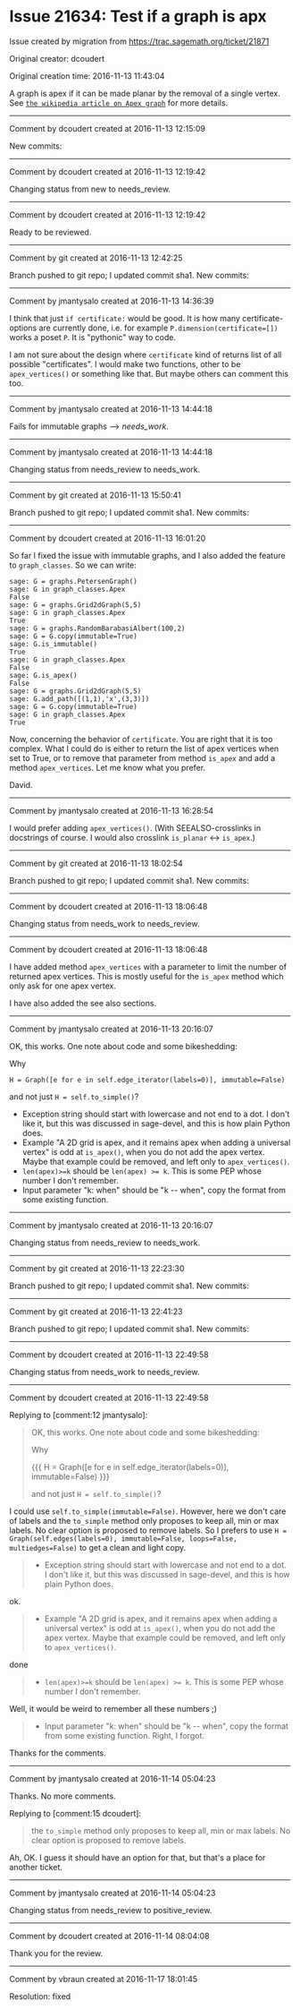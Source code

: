 # Issue 21634: Test if a graph is apx

Issue created by migration from https://trac.sagemath.org/ticket/21871

Original creator: dcoudert

Original creation time: 2016-11-13 11:43:04

A graph is apex if it can be made planar by the removal of a single vertex. See [`the wikipedia article on Apex graph`](https://en.wikipedia.org/wiki/Apex_graph) for more details.


---

Comment by dcoudert created at 2016-11-13 12:15:09

New commits:


---

Comment by dcoudert created at 2016-11-13 12:19:42

Changing status from new to needs_review.


---

Comment by dcoudert created at 2016-11-13 12:19:42

Ready to be reviewed.


---

Comment by git created at 2016-11-13 12:42:25

Branch pushed to git repo; I updated commit sha1. New commits:


---

Comment by jmantysalo created at 2016-11-13 14:36:39

I think that just `if certificate:` would be good. It is how many certificate-options are currently done, i.e. for example `P.dimension(certificate=[])` works a poset `P`. It is "pythonic" way to code.

I am not sure about the design where `certificate` kind of returns list of all possible "certificates". I would make two functions, other to be `apex_vertices()` or something like that. But maybe others can comment this too.


---

Comment by jmantysalo created at 2016-11-13 14:44:18

Fails for immutable graphs --> _needs_work_.


---

Comment by jmantysalo created at 2016-11-13 14:44:18

Changing status from needs_review to needs_work.


---

Comment by git created at 2016-11-13 15:50:41

Branch pushed to git repo; I updated commit sha1. New commits:


---

Comment by dcoudert created at 2016-11-13 16:01:20

So far I fixed the issue with immutable graphs, and I also added the feature to `graph_classes`. So we can write:

```
sage: G = graphs.PetersenGraph()
sage: G in graph_classes.Apex
False
sage: G = graphs.Grid2dGraph(5,5)
sage: G in graph_classes.Apex
True
sage: G = graphs.RandomBarabasiAlbert(100,2)
sage: G = G.copy(immutable=True)
sage: G.is_immutable()
True
sage: G in graph_classes.Apex
False
sage: G.is_apex()
False
sage: G = graphs.Grid2dGraph(5,5)
sage: G.add_path([(1,1),'x',(3,3)])
sage: G = G.copy(immutable=True)
sage: G in graph_classes.Apex
True
```


Now, concerning the behavior of `certificate`. You are right that it is too complex. What I could do is either to return the list of apex vertices when set to True, or to remove that parameter from method `is_apex` and add a method `apex_vertices`.
Let me know what you prefer.

David.


---

Comment by jmantysalo created at 2016-11-13 16:28:54

I would prefer adding `apex_vertices()`. (With SEEALSO-crosslinks in docstrings of course. I would also crosslink `is_planar` <-> `is_apex`.)


---

Comment by git created at 2016-11-13 18:02:54

Branch pushed to git repo; I updated commit sha1. New commits:


---

Comment by dcoudert created at 2016-11-13 18:06:48

Changing status from needs_work to needs_review.


---

Comment by dcoudert created at 2016-11-13 18:06:48

I have added method `apex_vertices` with a parameter to limit the number of returned apex vertices. This is mostly useful for the `is_apex` method which only ask for one apex vertex.

I have also added the see also sections.


---

Comment by jmantysalo created at 2016-11-13 20:16:07

OK, this works. One note about code and some bikeshedding:

Why


```
H = Graph([e for e in self.edge_iterator(labels=0)], immutable=False)
```


and not just `H = self.to_simple()`?

- Exception string should start with lowercase and not end to a dot. I don't like it, but this was discussed in sage-devel, and this is how plain Python does.
- Example "A 2D grid is apex, and it remains apex when adding a universal vertex" is odd at `is_apex()`, when you do not add the apex vertex. Maybe that example could be removed, and left only to `apex_vertices()`.
- `len(apex)>=k` should be `len(apex) >= k`. This is some PEP whose number I don't remember.
- Input parameter "k: when" should be "k -- when", copy the format from some existing function.


---

Comment by jmantysalo created at 2016-11-13 20:16:07

Changing status from needs_review to needs_work.


---

Comment by git created at 2016-11-13 22:23:30

Branch pushed to git repo; I updated commit sha1. New commits:


---

Comment by git created at 2016-11-13 22:41:23

Branch pushed to git repo; I updated commit sha1. New commits:


---

Comment by dcoudert created at 2016-11-13 22:49:58

Changing status from needs_work to needs_review.


---

Comment by dcoudert created at 2016-11-13 22:49:58

Replying to [comment:12 jmantysalo]:
> OK, this works. One note about code and some bikeshedding:
> 
> Why
> 
> {{{
> H = Graph([e for e in self.edge_iterator(labels=0)], immutable=False)
> }}}
> 
> and not just `H = self.to_simple()`?

I could use `self.to_simple(immutable=False)`. However, here we don't care of labels and the `to_simple` method only proposes to keep all, min or max labels. No clear option is proposed to remove labels. So I prefers to use `H = Graph(self.edges(labels=0), immutable=False, loops=False, multiedges=False)` to get a clean and light copy.


> - Exception string should start with lowercase and not end to a dot. I don't like it, but this was discussed in sage-devel, and this is how plain Python does.

ok.

> - Example "A 2D grid is apex, and it remains apex when adding a universal vertex" is odd at `is_apex()`, when you do not add the apex vertex. Maybe that example could be removed, and left only to `apex_vertices()`.

done

> - `len(apex)>=k` should be `len(apex) >= k`. This is some PEP whose number I don't remember.

Well, it would be weird to remember all these numbers ;)

> - Input parameter "k: when" should be "k -- when", copy the format from some existing function.
Right, I forgot.

Thanks for the comments.


---

Comment by jmantysalo created at 2016-11-14 05:04:23

Thanks. No more comments.

Replying to [comment:15 dcoudert]:

> the `to_simple` method only proposes to keep all, min or max labels. No clear option is proposed to remove labels.

Ah, OK. I guess it should have an option for that, but that's a place for another ticket.


---

Comment by jmantysalo created at 2016-11-14 05:04:23

Changing status from needs_review to positive_review.


---

Comment by dcoudert created at 2016-11-14 08:04:08

Thank you for the review.


---

Comment by vbraun created at 2016-11-17 18:01:45

Resolution: fixed

